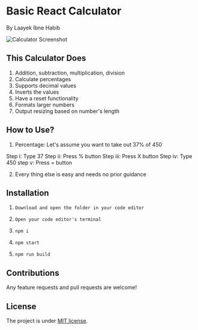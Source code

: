 # Basic React Calculator

By Laayek Ibne Habib

![Calculator Screenshot](https://i.imgur.com/x37q7mw.png)

## This Calculator Does

1. Addition, subtraction, multiplication, division
2. Calculate percentages
3. Supports decimal values
4. Inverts the values
5. Have a reset functionality
6. Formats larger numbers
7. Output resizing based on number's length

## How to Use?

1. Percentage: Let's assume you want to take out 37% of 450

Step i: Type 37
Step ii: Press % button
Step iii: Press X button
Step iv: Type 450
step v: Press = button

2. Every thing else is easy and needs no prior guidance

## Installation

1. `Download and open the folder in your code editor`

2. `Open your code editor's terminal`

3. `npm i`

4. `npm start`

5. `npm run build`

## Contributions

Any feature requests and pull requests are welcome!

## License

The project is under [MIT license](https://choosealicense.com/licenses/mit/).
